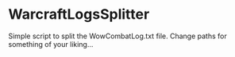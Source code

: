 # WarcraftLogsSplitter

Simple script to split the WowCombatLog.txt file.
Change paths for something of your liking...
